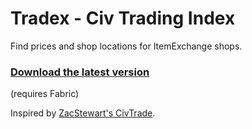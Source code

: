 # Tradex - Civ Trading Index

Find prices and shop locations for ItemExchange shops.

### [Download the latest version](https://github.com/Gjum/Tradex/releases/latest)
(requires Fabric)

Inspired by [ZacStewart's CivTrade](http://civtrade.herokuapp.com/).

